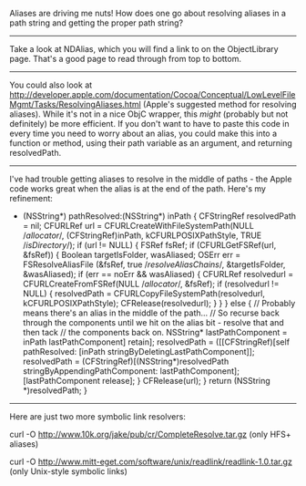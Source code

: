 

Aliases are driving me nuts! How does one go about resolving aliases in a path string and getting the proper path string?

----

Take a look at NDAlias, which you will find a link to on the ObjectLibrary page.  That's a good page to read through from top to bottom.

----

You could also look at http://developer.apple.com/documentation/Cocoa/Conceptual/LowLevelFileMgmt/Tasks/ResolvingAliases.html (Apple's suggested method for resolving aliases). While it's not in a nice ObjC wrapper, this *might* (probably but not definitely) be more efficient. If you don't want to have to paste this code in every time you need to worry about an alias, you could make this into a function or method, using their     path variable as an argument, and returning     resolvedPath.

----

I've had trouble getting aliases to resolve in the middle of paths - the Apple code works great when the alias is at the end of the path. Here's my refinement:

     
- (NSString*) pathResolved:(NSString*) inPath
{
	CFStringRef resolvedPath = nil;
	CFURLRef	url = CFURLCreateWithFileSystemPath(NULL /*allocator*/, (CFStringRef)inPath, kCFURLPOSIXPathStyle, TRUE /*isDirectory*/);
	if (url != NULL) {
		FSRef fsRef;
		if (CFURLGetFSRef(url, &fsRef)) {
			Boolean targetIsFolder, wasAliased;
			OSErr err = FSResolveAliasFile (&fsRef, true /*resolveAliasChains*/, &targetIsFolder, &wasAliased);
			if (err == noErr && wasAliased) {
				CFURLRef resolvedurl = CFURLCreateFromFSRef(NULL /*allocator*/, &fsRef);
				if (resolvedurl != NULL) {
					resolvedPath = CFURLCopyFileSystemPath(resolvedurl, kCFURLPOSIXPathStyle);
					CFRelease(resolvedurl);
				}
			}
		} else {
                     // Probably means there's an alias in the middle of the path...
                     // So recurse back through the components until we hit on the alias bit - resolve that and then tack
                     // the components back on.
			NSString* lastPathComponent = inPath lastPathComponent] retain];
			resolvedPath = ([[CFStringRef)[self pathResolved: [inPath stringByDeletingLastPathComponent]];
			resolvedPath = (CFStringRef)[(NSString*)resolvedPath stringByAppendingPathComponent: lastPathComponent];
			[lastPathComponent release];
		}
		CFRelease(url);
	}
	return (NSString *)resolvedPath;
}


----

Here are just two more symbolic link resolvers:

curl -O http://www.10k.org/jake/pub/cr/CompleteResolve.tar.gz  (only HFS+ aliases)

curl -O http://www.mitt-eget.com/software/unix/readlink/readlink-1.0.tar.gz   (only Unix-style symbolic links)

